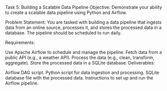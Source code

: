 Task 5: Building a Scalable Data Pipeline
Objective: Demonstrate your ability to create a scalable data pipeline using Python and Airflow.

Problem Statement:
You are tasked with building a data pipeline that ingests data from an online source, processes it, and stores the processed data in a database. The pipeline should be scheduled to run daily.

Requirements:

Use Apache Airflow to schedule and manage the pipeline.
Fetch data from a public API (e.g., a weather API).
Process the data (e.g., clean, transform, aggregate).
Store the processed data in a SQLite database.
Deliverables:

Airflow DAG script.
Python script for data ingestion and processing.
SQLite database file with the processed data.
Instructions to set up and run the Airflow pipeline.